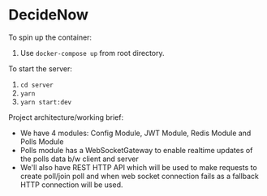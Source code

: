# DecideNow

To spin up the container:
1. Use `docker-compose up` from root directory.

To start the server:
1. `cd server`
2. `yarn`
3. `yarn start:dev`

Project architecture/working brief:
- We have 4 modules: Config Module, JWT Module, Redis Module and Polls Module
- Polls module has a WebSocketGateway to enable realtime updates of the polls data b/w client and server 
- We'll also have REST HTTP API which will be used to make requests to create poll/join poll and when web socket connection fails as a fallback HTTP connection will be used.
